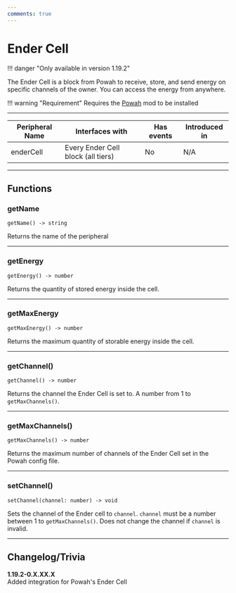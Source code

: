 ```yaml
---
comments: true
---
```


# Ender Cell

!!! danger "Only available in version 1.19.2"

The Ender Cell is a block from Powah to receive, store, and send energy on specific channels of the owner. You can access the energy from anywhere.

!!! warning "Requirement"
    Requires the [Powah](https://www.curseforge.com/minecraft/mc-mods/powah-rearchitected) mod to be installed

<p class="picture-spacing" style="--ps:1.9rem;"></p>

---

<center>

| Peripheral Name   | Interfaces with                     | Has events | Introduced in |
| ----------------- | ----------------------------------- | ---------- | ------------- |
| enderCell         | Every Ender Cell block (all tiers)  | No         | N/A           |

</center>

---

## Functions

### getName
```
getName() -> string
```
Returns the name of the peripheral

---

### getEnergy
```
getEnergy() -> number
```
Returns the quantity of stored energy inside the cell.

---

### getMaxEnergy
```
getMaxEnergy() -> number
```
Returns the maximum quantity of storable energy inside the cell.

---

### getChannel()
```
getChannel() -> number
```
Returns the channel the Ender Cell is set to. A number from 1 to `getMaxChannels()`.

---

### getMaxChannels()
```
getMaxChannels() -> number
```
Returns the maximum number of channels of the Ender Cell set in the Powah config file.

---

### setChannel()
```
setChannel(channel: number) -> void
```
Sets the channel of the Ender cell to `channel`. `channel` must be a number between 1 to `getMaxChannels()`. Does not change the channel if `channel` is invalid.

---


## Changelog/Trivia

**1.19.2-0.X.XX.X**  
Added integration for Powah's Ender Cell

